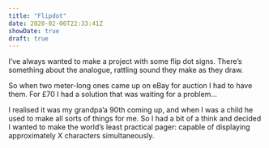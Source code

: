 ```yaml
---
title: "Flipdot"
date: 2020-02-06T22:33:41Z
showDate: true
draft: true
---
```


I’ve always wanted to make a project with some flip dot signs. There’s something about the analogue, rattling sound they make as they draw.

So when two meter-long ones came up on eBay for auction I had to have them. For £70 I had a solution that was waiting for
a problem...

I realised it was my grandpa’a 90th coming up, and when I was a child he used to make all sorts of things for me. So I had a bit of a think and decided I wanted to make the world’s least practical pager: capable of displaying approximately X characters simultaneously.
